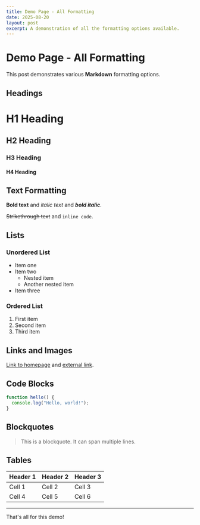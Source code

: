 ```yaml
---
title: Demo Page - All Formatting
date: 2025-08-20
layout: post
excerpt: A demonstration of all the formatting options available.
---
```


# Demo Page - All Formatting

This post demonstrates various **Markdown** formatting options.

## Headings

# H1 Heading

## H2 Heading

### H3 Heading

#### H4 Heading

## Text Formatting

**Bold text** and _italic text_ and **_bold italic_**.

~~Strikethrough text~~ and `inline code`.

## Lists

### Unordered List

- Item one
- Item two
  - Nested item
  - Another nested item
- Item three

### Ordered List

1. First item
2. Second item
3. Third item

## Links and Images

[Link to homepage](/) and [external link](https://example.com).

## Code Blocks

```javascript
function hello() {
  console.log("Hello, world!");
}
```

## Blockquotes

> This is a blockquote.
> It can span multiple lines.

## Tables

| Header 1 | Header 2 | Header 3 |
| -------- | -------- | -------- |
| Cell 1   | Cell 2   | Cell 3   |
| Cell 4   | Cell 5   | Cell 6   |

---

That's all for this demo!
